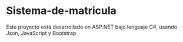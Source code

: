 # Sistema-de-matricula
Este proyecto está desarrollado en ASP.NET bajo lenguaje C#, usando Json, JavaScript y Bootstrap
